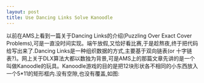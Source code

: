 ```yaml
---
layout: post
title: Use Dancing Links Solve Kanoodle
---
```

以前在AMS上看到一篇关于Dancing Links的介绍(Puzzling Over Exact Cover Problems),可是一直没时间实现。端午放假,又恰好看比赛,于是趁熬夜,终于把代码给写出来了.Dancing Links是一种组织数据的方式,主要基于双向链表(or 十字链表?)。网上关于DLX算法大都以数独为背景,可是AMS上的那篇文章先讲的是一个叫做Kanoodle的玩具。Kanoodle游戏的目的是把12块形状各不相同的小东西放入一个5*11的矩形框内.没有空隙,也没有覆盖,如图:
